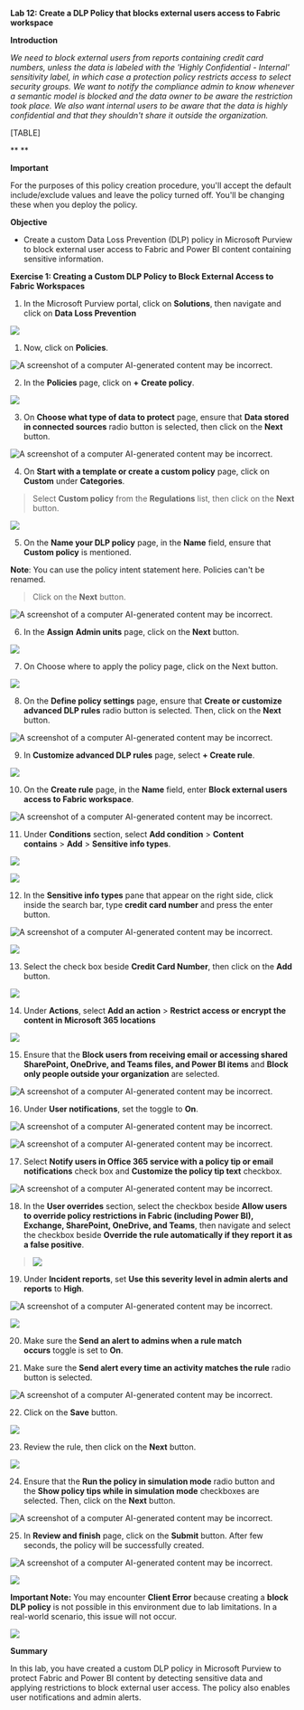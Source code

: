 **Lab 12: Create a DLP Policy that blocks external users access to
Fabric workspace**

**Introduction**

*We need to block external users from reports containing credit card
numbers, unless the data is labeled with the 'Highly Confidential -
Internal' sensitivity label, in which case a protection policy restricts
access to select security groups. We want to notify the compliance admin
to know whenever a semantic model is blocked and the data owner to be
aware the restriction took place. We also want internal users to be
aware that the data is highly confidential and that they shouldn't share
it outside the organization.*

[TABLE]

** **

**Important**

For the purposes of this policy creation procedure, you'll accept the
default include/exclude values and leave the policy turned off. You'll
be changing these when you deploy the policy.

**Objective**

- Create a custom Data Loss Prevention (DLP) policy in Microsoft Purview
  to block external user access to Fabric and Power BI content
  containing sensitive information.

**Exercise 1: Creating a Custom DLP Policy to Block External Access to
Fabric Workspaces**

1.  In the Microsoft Purview portal, click on **Solutions**, then
    navigate and click on **Data Loss Prevention**

![](./media/image1.png)

1.  Now, click on **Policies**.

![A screenshot of a computer AI-generated content may be
incorrect.](./media/image2.png)

2.  In the **Policies** page, click on **+** **Create policy**.

![](./media/image3.png)

3.  On **Choose what type of data to protect** page, ensure that **Data
    stored in connected sources** radio button is selected, then click
    on the **Next** button.

![A screenshot of a computer AI-generated content may be
incorrect.](./media/image4.png)

4.  On **Start with a template or create a custom policy** page, click
    on **Custom** under **Categories**.

> Select **Custom policy** from the **Regulations** list, then click on
> the **Next** button.

![](./media/image5.png)

5.  On the **Name your DLP policy** page, in the **Name** field, ensure
    that **Custom policy** is mentioned.

**Note**: You can use the policy intent statement here. Policies can't
be renamed.

> Click on the **Next** button.

![A screenshot of a computer AI-generated content may be
incorrect.](./media/image6.png)

6.  In the **Assign** **Admin units** page, click on the **Next**
    button.

![](./media/image7.png)

7.  On Choose where to apply the policy page, click on the Next button.

![](./media/image8.png)

8.  On the **Define policy settings** page, ensure that **Create or
    customize advanced DLP rules** radio button is selected. Then, click
    on the **Next** button.

![A screenshot of a computer AI-generated content may be
incorrect.](./media/image9.png)

9.  In **Customize advanced DLP rules** page, select **+ Create rule**.

![](./media/image10.png)

10. On the **Create rule** page, in the **Name** field, enter **Block
    external users access to Fabric workspace**.

![A screenshot of a computer AI-generated content may be
incorrect.](./media/image11.png)

11. Under **Conditions** section, select **Add condition** \> **Content
    contains** \> **Add** \> **Sensitive info types**.

![](./media/image12.png)

![](./media/image13.png)

12. In the **Sensitive info types** pane that appear on the right side,
    click inside the search bar, type **credit card number** and press
    the enter button.

![A screenshot of a computer AI-generated content may be
incorrect.](./media/image14.png)

![](./media/image15.png)

13. Select the check box beside **Credit Card Number**, then click on
    the **Add** button.

![](./media/image16.png)

14. Under **Actions**, select **Add an action** \> **Restrict access or
    encrypt the content in Microsoft 365 locations**

![](./media/image17.png)

15. Ensure that the **Block users from receiving email or accessing
    shared SharePoint, OneDrive, and Teams files, and Power BI
    items** and **Block only people outside your organization** are
    selected.

![A screenshot of a computer AI-generated content may be
incorrect.](./media/image18.png)

16. Under **User notifications**, set the toggle to **On**.

![A screenshot of a computer AI-generated content may be
incorrect.](./media/image19.png)

![A screenshot of a computer AI-generated content may be
incorrect.](./media/image20.png)

17. Select **Notify users in Office 365 service with a policy tip or
    email notifications** check box and **Customize the policy tip
    text** checkbox.

![A screenshot of a computer AI-generated content may be
incorrect.](./media/image21.png)

18. In the **User overrides** section, select the checkbox beside
    **Allow users to override policy restrictions in Fabric (including
    Power BI), Exchange, SharePoint, OneDrive, and Teams**, then
    navigate and select the checkbox beside **Override the rule
    automatically if they report it as a false positive**.

> ![](./media/image22.png)

19. Under **Incident reports**, set **Use this severity level in admin
    alerts and reports** to **High**.

![A screenshot of a computer AI-generated content may be
incorrect.](./media/image23.png)

![](./media/image24.png)

20. Make sure the **Send an alert to admins when a rule match
    occurs** toggle is set to **On**.

21. Make sure the **Send alert every time an activity matches the
    rule** radio button is selected.

![A screenshot of a computer AI-generated content may be
incorrect.](./media/image25.png)

22. Click on the **Save** button.

![](./media/image26.png)

23. Review the rule, then click on the **Next** button.

![](./media/image27.png)

24. Ensure that the **Run the policy in simulation mode** radio button
    and the **Show policy tips while in simulation mode** checkboxes are
    selected. Then, click on the **Next** button.

![A screenshot of a computer AI-generated content may be
incorrect.](./media/image28.png)

25. In **Review and finish** page, click on the **Submit** button. After
    few seconds, the policy will be successfully created.

![A screenshot of a computer AI-generated content may be
incorrect.](./media/image29.png)

![](./media/image30.png)

**Important Note:** You may encounter **Client Error** because creating
a **block DLP policy** is not possible in this environment due to lab
limitations. In a real-world scenario, this issue will not occur.

![](./media/image31.png)

**Summary**

In this lab, you have created a custom DLP policy in Microsoft Purview
to protect Fabric and Power BI content by detecting sensitive data and
applying restrictions to block external user access. The policy also
enables user notifications and admin alerts.

